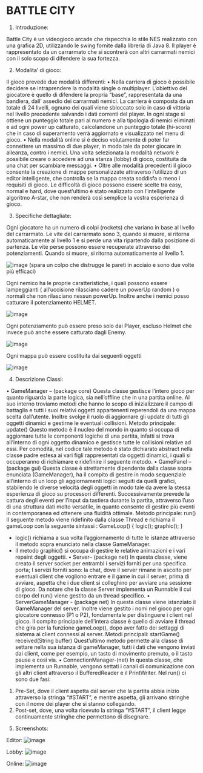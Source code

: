 # BATTLE CITY

1. Introduzione:

Battle City è un videogioco arcade che rispecchia lo stile NES realizzato con una grafica 2D, utilizzando le swing fornite dalla libreria di Java 8.
Il player è rappresentato da un carrarmato che si scontrerà con altri carrarmati nemici con il solo scopo di difendere la sua fortezza.

2. Modalita’ di gioco:

Il gioco prevede due modalità differenti:
• Nella carriera di gioco è possibile decidere se intraprendere la modalità single o multiplayer. L’obiettivo del giocatore è quello di difendere la propria “base”, rappresentata da una bandiera, dall’ assedio dei carrarmati nemici. La carriera è composta da un totale di 24 livelli, ognuno dei quali viene sbloccato solo in caso di vittoria nel livello precedente salvando i dati correnti del player. In ogni stage si ottiene un punteggio totale pari al numero e alla tipologia di nemici eliminati e ad ogni power up catturato, calcolandone un punteggio totale (hi-score) che in caso di superamento verrà aggiornato e visualizzato nel menu di gioco.
• Nella modalità online si è deciso volutamente di poter far connettere un massimo di due player, in modo tale da poter giocare in alleanza, contro i nemici.
Una volta selezionata la modalità network è possibile creare o accedere ad una stanza (lobby) di gioco, costituita da una chat per scambiare messaggi.
• Oltre alle modalità precedenti il gioco consente la creazione di mappe personalizzate attraverso l’utilizzo di un editor intelligente, che controlla se la mappa creata soddisfa o meno i requisiti di gioco.
Le difficoltà di gioco possono essere scelte tra easy, normal e hard, dove quest’ultimo è stato realizzato con l’intelligente algoritmo A-star, che non renderà così semplice la vostra esperienza di gioco.

3. Specifiche dettagliate:

Ogni giocatore ha un numero di colpi (rockets) che variano in base al livello del carrarmato. Le vite del carrarmato sono 3, quando si muore, si ritorna automaticamente al livello 1 e si perde una vita ripartendo dalla posizione di partenza. Le vite perse possono essere recuperate attraverso dei potenziamenti. Quando si muore, si ritorna automaticamente al livello 1.

![image](images/1.png)
(spara un colpo che distrugge le pareti in acciaio e sono due volte più efficaci)

Ogni nemico ha le proprie caratteristiche, i quali possono essere lampeggianti ( all’uccisione rilasciano cadere un powerUp random ) o normali che non rilasciano nessun powerUp. Inoltre anche i nemici posso catturare il potenziamento HELMET.

![image](images/2.png)

Ogni potenziamento può essere preso solo dai Player, escluso Helmet che invece può anche essere catturato dagli Enemy.

![image](images/3.png)

Ogni mappa può essere costituita dai seguenti oggetti

![image](images/4.png)

4.	Descrizione Classi:

•	GameManager – (package core)
Questa classe  gestisce l’intero gioco per quanto riguarda la parte logica, sia nell’offline che in una partita online. Al suo interno troviamo metodi che hanno lo scopo di inizializzare il campo di battaglia e tutti i suoi relativi oggetti appartenenti reperendoli da una mappa scelta dall’utente. Inoltre svolge il ruolo di aggiornare gli update di tutti gli oggetti dinamici e gestirne le eventuali collisioni.
Metodo principale:      update()
Questo metodo è il nucleo del mondo in quanto si occupa di aggiornare tutte le componenti logiche di una partita, infatti si trova all’interno di ogni oggetto dinamico e gestisce tutte le collisioni relative ad essi. Per comodità, nel codice tale metodo è stato dichiarato abstract nella classe padre estesa ai vari figli rappresentati da oggetti dinamici, i quali si occuperanno di richiamare e ridefinire il seguente metodo. 
•	GamePanel – (package gui)
Questa classe è strettamente dipendente dalla classe sopra enunciata (GameManager), ha il compito di gestire in modo sequenziale all’interno di un loop gli aggiornamenti logici seguiti da quelli grafici, stabilendo le diverse velocità degli oggetti in modo tale da avere la stessa esperienza di gioco su processori differenti. Successivamente prevede la cattura degli eventi per l’input da tastiera durante la partita, attraverso l’uso di una struttura dati molto versatile, in quanto consente di gestire più eventi in contemporanea ed ottenere una fluidità ottimale.
Metodo principale:        run()
Il seguente metodo viene ridefinito dalla classe Thread e richiama il gameLoop con la seguente sintassi :
GameLoop() {
          logic();
        graphic();
}
- logic() richiama a sua volta l’aggiornamento di tutte le istanze attraverso il metodo sopra enunciato nella classe GameManager.
- Il metodo graphic() si occupa di gestire le relative animazioni e i vari repaint degli oggetti. 
•	Server– (package net)
In questa classe, viene creato il server socket per entrambi i servizi forniti per una specifica porta; I servizi forniti sono: la chat, dove il server rimane in ascolto per eventuali client che vogliono entrare e il game in cui il server, prima di avviare, aspetta che i due client si colleghino per avviare una sessione di gioco. Da notare che la classe Server implementa un Runnable il cui corpo del run() viene gestito da un thread specifico. 
•	ServerGameManager - (package net)
In questa classe viene istanziato il GameManager del server. Inoltre viene gestito i nomi nel gioco per ogni giocatore connesso (P1 o P2), fondamentale per distinguere i client nel gioco. Il compito principale dell’intera classe è quello di avviare il thread che gira per la funzione gameLoop(), dopo aver fatto dei settaggi di sistema ai client connessi al server. 
Metodi principali:    startGame()     received(String buffer)
Quest’ultimo metodo permette alla classe di settare nella sua istanza di gameManager, tutti i dati che vengono inviati dai client, come per esempio, un tasto di movimento premuto, o il tasto pause e così via.
•	ConnectionManager-(net)
In questa classe, che implementa un Runnable, vengono settati i canali di comunicazione con gli altri client attraverso il BufferedReader e il PrintWriter. Nel run() ci sono due fasi:
1)	Pre-Set, dove il client aspetta dal server che la partita abbia inizio attraverso la stringa “#START”, e mentre aspetta, gli arrivano stringhe con il nome dei player che si stanno collegando.
2)	Post-set, dove, una volta ricevuto la stringa “#START”, il client legge continuamente stringhe che permettono di disegnare.




5. Screenshots:

Editor:
![image](images/editor.png)

Lobby:
![image](images/lobby.png)

Online:
![image](images/1.png)

